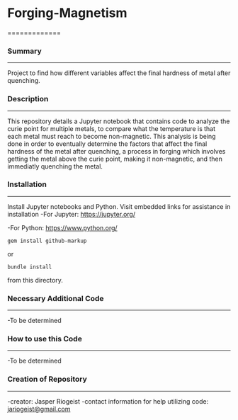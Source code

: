 # Forging-Magnetism
=============
### Summary
----------
Project to find how different variables affect the final hardness of metal after quenching.

### Description
---------------
This repository details a Jupyter notebook that contains code to analyze the curie point for multiple metals, to compare what the temperature is that each metal must reach to become non-magnetic. This analysis is being done in order to eventually determine the factors that affect the final hardness of the metal after quenching, a process in forging which involves getting the metal above the curie point, making it non-magnetic, and then immediatly quenching the metal.

### Installation
----------------
Install Jupyter notebooks and Python. Visit embedded links for assistance in installation
-For Jupyter: https://jupyter.org/

-For Python: https://www.python.org/

```
gem install github-markup
```

or

```
bundle install
```

from this directory.

### Necessary Additional Code
-----------------------------
-To be determined

### How to use this Code
------------------------
-To be determined

### Creation of Repository
--------------------------
-creator: Jasper Riogeist
-contact information for help utilizing code: jariogeist@gmail.com
